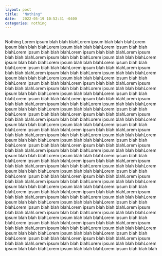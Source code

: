 ```yaml
---
layout: post
title:  "Nothing"
date:   2022-05-19 10:52:31 -0400
categories: nothing
---
```

<h2></h2>
<p>Nothing Lorem ipsum blah blah blahLorem ipsum blah blah blahLorem ipsum blah blah blahLorem ipsum blah blah blahLorem ipsum blah blah blahLorem ipsum blah blah blahLorem ipsum blah blah blahLorem ipsum blah blah blahLorem ipsum blah blah blahLorem ipsum blah blah blahLorem ipsum blah blah blahLorem ipsum blah blah blahLorem ipsum blah blah blahLorem ipsum blah blah blahLorem ipsum blah blah blahLorem ipsum blah blah blahLorem ipsum blah blah blahLorem ipsum blah blah blahLorem ipsum blah blah blahLorem ipsum blah blah blahLorem ipsum blah blah blahLorem ipsum blah blah blahLorem ipsum blah blah blahLorem ipsum blah blah blahLorem ipsum blah blah blahLorem ipsum blah blah blahLorem ipsum blah blah blahLorem ipsum blah blah blahLorem ipsum blah blah blahLorem ipsum blah blah blahLorem ipsum blah blah blahLorem ipsum blah blah blahLorem ipsum blah blah blahLorem ipsum blah blah blahLorem ipsum blah blah blahLorem ipsum blah blah blahLorem ipsum blah blah blahLorem ipsum blah blah blahLorem ipsum blah blah blahLorem ipsum blah blah blahLorem ipsum blah blah blahLorem ipsum blah blah blahLorem ipsum blah blah blahLorem ipsum blah blah blahLorem ipsum blah blah blahLorem ipsum blah blah blahLorem ipsum blah blah blahLorem ipsum blah blah blahLorem ipsum blah blah blahLorem ipsum blah blah blahLorem ipsum blah blah blahLorem ipsum blah blah blahLorem ipsum blah blah blahLorem ipsum blah blah blahLorem ipsum blah blah blahLorem ipsum blah blah blahLorem ipsum blah blah blahLorem ipsum blah blah blahLorem ipsum blah blah blahLorem ipsum blah blah blahLorem ipsum blah blah blahLorem ipsum blah blah blahLorem ipsum blah blah blahLorem ipsum blah blah blahLorem ipsum blah blah blahLorem ipsum blah blah blahLorem ipsum blah blah blahLorem ipsum blah blah blahLorem ipsum blah blah blahLorem ipsum blah blah blahLorem ipsum blah blah blahLorem ipsum blah blah blahLorem ipsum blah blah blahLorem ipsum blah blah blahLorem ipsum blah blah blahLorem ipsum blah blah blahLorem ipsum blah blah blahLorem ipsum blah blah blahLorem ipsum blah blah blahLorem ipsum blah blah blahLorem ipsum blah blah blahLorem ipsum blah blah blahLorem ipsum blah blah blahLorem ipsum blah blah blahLorem ipsum blah blah blahLorem ipsum blah blah blahLorem ipsum blah blah blahLorem ipsum blah blah blahLorem ipsum blah blah blahLorem ipsum blah blah blahLorem ipsum blah blah blahLorem ipsum blah blah blahLorem ipsum blah blah blahLorem ipsum blah blah blahLorem ipsum blah blah blahLorem ipsum blah blah blahLorem ipsum blah blah blahLorem ipsum blah blah blahLorem ipsum blah blah blahLorem ipsum blah blah blahLorem ipsum blah blah blahLorem ipsum blah blah blahLorem ipsum blah blah blahLorem ipsum blah blah blahLorem ipsum blah blah blahLorem ipsum blah blah blahLorem ipsum blah blah blahLorem ipsum blah blah blahLorem ipsum blah blah blah</p>
